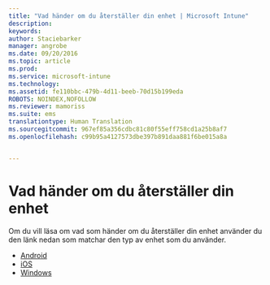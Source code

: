 ```yaml
---
title: "Vad händer om du återställer din enhet | Microsoft Intune"
description: 
keywords: 
author: Staciebarker
manager: angrobe
ms.date: 09/20/2016
ms.topic: article
ms.prod: 
ms.service: microsoft-intune
ms.technology: 
ms.assetid: fe110bbc-479b-4d11-beeb-70d15b199eda
ROBOTS: NOINDEX,NOFOLLOW
ms.reviewer: mamoriss
ms.suite: ems
translationtype: Human Translation
ms.sourcegitcommit: 967ef85a356cdbc81c80f55eff758cd1a25b8af7
ms.openlocfilehash: c99b95a4127573dbe397b891daa881f6be015a8a


---
```



# Vad händer om du återställer din enhet

Om du vill läsa om vad som händer om du återställer din enhet använder du den länk nedan som matchar den typ av enhet som du använder.

- [Android](what-happens-if-you-reset-your-device-using-the-company-portal-android.md)
- [iOS](what-happens-if-you-reset-your-device-using-the-company-portal-ios.md)
- [Windows](what-happens-if-you-reset-your-device-using-the-company-portal-windows.md)



<!--HONumber=Sep16_HO3-->


